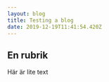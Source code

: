 ```yaml
---
layout: blog
title: Testing a blog
date: 2019-12-19T11:41:54.420Z
---
```


## En rubrik

Här är lite text
